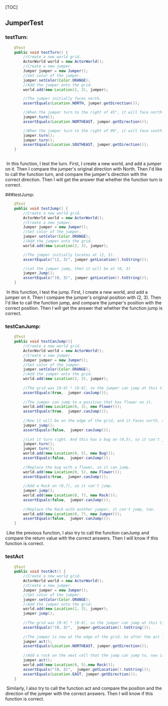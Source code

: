 [TOC]

## JumperTest

### testTurn:

```java
    @Test
    public void testTurn() {
        //Create a new world grid.
        ActorWorld world = new ActorWorld();
        //Create a new jumper.
        Jumper jumper = new Jumper();
        //Set color of the jumper.
        jumper.setColor(Color.ORANGE);
        //Add the jumper onto the grid.
        world.add(new Location(2, 3), jumper);

        //The jumper initially faces north.
        assertEquals(Location.NORTH, jumper.getDirection());

        //When the jumper turn to the right of 45°, it will face north-east. 
        jumper.turn();
        assertEquals(Location.NORTHEAST, jumper.getDirection());

        //When the jumper turn to the right of 90°, it will face south-east. 
        jumper.turn();
        jumper.turn();
        assertEquals(Location.SOUTHEAST, jumper.getDirection());
    }
	
```

​	In this function, I test the turn. First, I create a new world, and add a jumper on it. Then I compare the jumper's original direction with North. Then I'd like to call the function turn, and compare the jumper's direction with the correct direction. Then I will get the answer that whether the function turn is correct.



###testJump:

```java
    @Test
    public void testJump() {
        //Create a new world grid.
        ActorWorld world = new ActorWorld();
        //Create a new jumper.
        Jumper jumper = new Jumper();
        //Set color of the jumper.
        jumper.setColor(Color.ORANGE);
        //Add the jumper onto the grid.
        world.add(new Location(2, 3), jumper);

        //The jumper initially locates at (2, 3).
        assertEquals("(2, 3)", jumper.getLocation().toString());

        //Let the jumper jump, then it will be at (0, 3)
        jumper.Jump();
        assertEquals("(0, 3)", jumper.getLocation().toString());
    }
```

​	In this function, I test the jump. First, I create a new world, and add a jumper on it. Then I compare the jumper's original position with (2, 3). Then I'd like to call the function jump, and compare the jumper's position with the correct position. Then I will get the answer that whether the function jump is correct.



### testCanJump:

```java
    @Test
    public void testCanJump(){
        //Create a new world grid.
        ActorWorld world = new ActorWorld();
        //Create a new jumper.
        Jumper jumper = new Jumper();
        //Set color of the jumper.
        jumper.setColor(Color.ORANGE);
        //Add the jumper onto the grid.
        world.add(new Location(2, 3), jumper);
        
        //The grid was [0-9] * [0-9], so the jumper can jump at this time.
        assertEquals(true,  jumper.canJump());
        
        //The jumper can jump to a position that has flower on it.
        world.add(new Location(0, 3), new Flower());
        assertEquals(true,  jumper.canJump());
        
        //Now it will be on the edge of the grid, and it faces north, so it can't jump.
        jumper.jump();
        assertEquals(false,  jumper.canJump());
        
        //Let it turn right. And this has a bug on (0,5), so it can't jump.
        jumper.turn();
        jumper.turn();
        world.add(new Location(0, 5), new Bug());
        assertEquals(false,  jumper.canJump());
        
        //Replace the bug with a flower, so it can jump.
        world.add(new Location(0, 5), new Flower());
        assertEquals(true,  jumper.canJump());
        
        //Add a Rock on (0,7), so it can't jump.
        jumper.jump();
        world.add(new Location(0, 7), new Rock());
        assertEquals(false,  jumper.canJump());
        
        //Replace the Rock with another jumper, it can't jump, too.
        world.add(new Location(0, 7), new Jumper());
        assertEquals(false,  jumper.canJump());
    }

```

​	Like the previous function, I also try to call the function canJump and compare the return value with the correct answers. Then I will know if this function is correct.



### testAct

```java
    @Test
    public void testAct() {
        //Create a new world grid.
        ActorWorld world = new ActorWorld();
        //Create a new jumper.
        Jumper jumper = new Jumper();
        //Set color of the jumper.
        jumper.setColor(Color.ORANGE);
        //Add the jumper onto the grid.
        world.add(new Location(2, 3), jumper);
        jumper.jump();
        
        //The grid was [0-9] * [0-9], so the jumper can jump at this time, and after for a time, it will be at (0, 3).
        assertEquals("(0, 3)",  jumper.getLocation().toString());
        
        //The jumper is now at the edge of the grid. So after the act function, it will face north-east and stay at the same cell.
        jumper.act();
        assertEquals(Location.NORTHEAST, jumper.getDirection());
        
        //Add a rock on the next cell that the jump can jump to, now if can't jump and will turn to the right of 45
        jumper.act();
        world.add(new Location(0, 5),new Rock());
        assertEquals("(0, 3)",  jumper.getLocation().toString());
        assertEquals(Location.EAST, jumper.getDirection());
    }
```

​	Similarly, I also try to call the function act and compare the position and the direction of the jumper with the correct answers. Then I will know if this function is correct.

